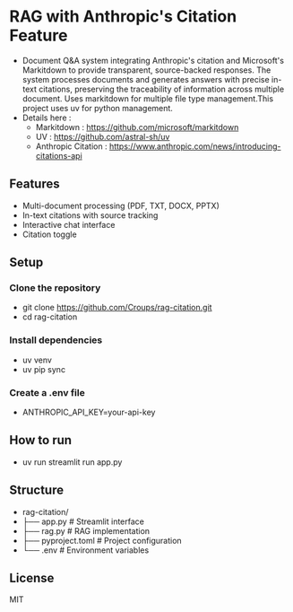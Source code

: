 # RAG with Anthropic's Citation Feature
- Document Q&A system integrating Anthropic's citation and Microsoft's Markitdown to provide transparent, source-backed responses. The system processes documents and generates answers with precise in-text citations, preserving the traceability of information across multiple document. Uses markitdown for multiple file type management.This project uses uv for python management.
- Details here :
  * Markitdown : https://github.com/microsoft/markitdown
  * UV : https://github.com/astral-sh/uv
  * Anthropic Citation : https://www.anthropic.com/news/introducing-citations-api
## Features
- Multi-document processing (PDF, TXT, DOCX, PPTX)
- In-text citations with source tracking
- Interactive chat interface
- Citation toggle

## Setup

### Clone the repository

- git clone https://github.com/Croups/rag-citation.git
- cd rag-citation

### Install dependencies

- uv venv
- uv pip sync

### Create a .env file
 - ANTHROPIC_API_KEY=your-api-key

## How to run

- uv run streamlit run app.py

  
## Structure
- rag-citation/
- ├── app.py          # Streamlit interface
- ├── rag.py          # RAG implementation
- ├── pyproject.toml  # Project configuration
- └── .env           # Environment variables

## License
MIT
